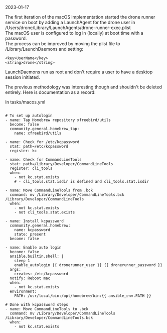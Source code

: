 
2023-01-17

The first iteration of the macOS implementation started the drone runner service on boot by adding a LaunchAgent for the drone user in /Users/drone/Library/LaunchAgents/drone-runner-exec.plist  
The macOS user is configured to log in (locally) at boot time with a password.  
The process can be improved by moving the plist file to /Library/LaunchDaemons and setting:  

```
<key>UserName</key>  
<string>drone</string>  
```

LaunchDaemons run as root and don't require a user to have a desktop session initiated.  

The previous methodology was interesting though and shouldn't be deleted entirely. Here is documentation as a record:  

In tasks/macos.yml

```

# To set up autologin
- name: Tap Homebrew repository xfreebird/utils
  become: false
  community.general.homebrew_tap:
    name: xfreebird/utils

- name: Check for /etc/kcpassword
  stat: path=/etc/kcpassword
  register: kc

- name: Check for CommandLineTools
  stat: path=/Library/Developer/CommandLineTools
  register: cli_tools
  when:
    - not kc.stat.exists
    # - cli_tools.stat.isdir is defined and cli_tools.stat.isdir

- name: Move CommandLineTools from .bck
  command: mv /Library/Developer/CommandLineTools.bck /Library/Developer/CommandLineTools
  when:
    - not kc.stat.exists
    - not cli_tools.stat.exists

- name: Install kcpassword
  community.general.homebrew:
    name: kcpassword
    state: present
  become: false

- name: Enable auto login
  become: false
  ansible.builtin.shell: |
    sleep 1
    enable_autologin {{ dronerunner_user }} {{ dronerunner_password }}
  args:
    creates: /etc/kcpassword
  notify: Reboot mac
  when:
    - not kc.stat.exists
  environment:
    PATH: /usr/local/bin:/opt/homebrew/bin:{{ ansible_env.PATH }}

# Done with kcpassword steps
- name: Move CommandLineTools to .bck
  command: mv /Library/Developer/CommandLineTools /Library/Developer/CommandLineTools.bck
  when:
    - not kc.stat.exists

```

